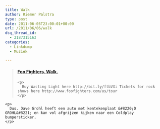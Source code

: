 ```yaml
---
title: Walk
author: Riemer Palstra
type: post
date: 2011-06-05T23:00:01+00:00
url: /2011/06/06/walk
dsq_thread_id:
  - 2187315163
categories:
  - Linkdump
  - Muziek

---
```

<div class="jetpack-video-wrapper">
  <blockquote class="embedly-card" data-card-controls="1" data-card-align="center" data-card-theme="light" data-card-key="73889b54693b4545a951fdf7237318d2">
    <h4>
      <a href="http://www.youtube.com/watch?v=4PkcfQtibmU">Foo Fighters. Walk.</a>
    </h4>
    
    <p>
      Buy Wasting Light here http://bit.ly/ftbVXi Tickets for rock shows here http://www.foofighters.com/us/tour
    </p>
  </blockquote>
  
  <p>
    </div> 
    
    <p>
      Dus. Dave Grohl heeft een auto met kentekenplaat &#8220;D GROHL&#8221; en kan vol afgrijzen kijken naar een Coldplay bumpersticker.
    </p>